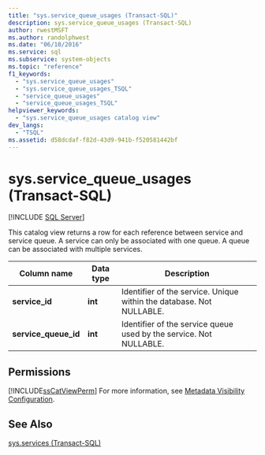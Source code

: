 ```yaml
---
title: "sys.service_queue_usages (Transact-SQL)"
description: sys.service_queue_usages (Transact-SQL)
author: rwestMSFT
ms.author: randolphwest
ms.date: "06/10/2016"
ms.service: sql
ms.subservice: system-objects
ms.topic: "reference"
f1_keywords:
  - "sys.service_queue_usages"
  - "sys.service_queue_usages_TSQL"
  - "service_queue_usages"
  - "service_queue_usages_TSQL"
helpviewer_keywords:
  - "sys.service_queue_usages catalog view"
dev_langs:
  - "TSQL"
ms.assetid: d58dcdaf-f82d-43d9-941b-f520581442bf
---
```

# sys.service_queue_usages (Transact-SQL)
[!INCLUDE [SQL Server](../../includes/applies-to-version/sqlserver.md)]

  This catalog view returns a row for each reference between service and service queue. A service can only be associated with one queue. A queue can be associated with multiple services.  
  
|Column name|Data type|Description|  
|-----------------|---------------|-----------------|  
|**service_id**|**int**|Identifier of the service. Unique within the database. Not NULLABLE.|  
|**service_queue_id**|**int**|Identifier of the service queue used by the service. Not NULLABLE.|  
  
## Permissions  
 [!INCLUDE[ssCatViewPerm](../../includes/sscatviewperm-md.md)] For more information, see [Metadata Visibility Configuration](../../relational-databases/security/metadata-visibility-configuration.md).  
  
## See Also  
 [sys.services &#40;Transact-SQL&#41;](../../relational-databases/system-catalog-views/sys-services-transact-sql.md)  
  
  

